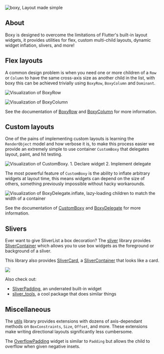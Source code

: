 ![boxy, Layout made simple](https://i.tst.sh/zncIM.png)

## About

Boxy is designed to overcome the limitations of Flutter's built-in layout widgets, it provides utilities for flex,
custom multi-child layouts, dynamic widget inflation, slivers, and more!

## Flex layouts

A common design problem is when you need one or more children of a `Row` or `Column` to have the same cross-axis size
as another child in the list, with boxy this can be achieved trivially using `BoxyRow`, `BoxyColumn` and `Dominant`.

![Visualization of BoxyRow](https://i.tst.sh/WDmbR.png)

![Visualization of BoxyColumn](https://i.tst.sh/FdoiA.png)

See the documentation of [BoxyRow](https://pub.dev/documentation/boxy/latest/flex/BoxyRow-class.html) and
[BoxyColumn](https://pub.dev/documentation/boxy/latest/flex/BoxyColumn-class.html) for more information.

## Custom layouts

One of the pains of implementing custom layouts is learning the `RenderObject` model and how verbose it is, to make this
process easier we provide an extremely simple to use container `CustomBoxy` that delegates layout, paint, and hit
testing.

![Visualization of CustomBoxy. 1. Declare widget 2. Implement delegate](https://i.tst.sh/e0M7b.png)

The most powerful feature of `CustomBoxy` is the ability to inflate arbitrary widgets at layout time, this means widgets
can depend on the size of others, something previously impossible without hacky workarounds.

![Visualization of BoxyDelegate.inflate, lazy-loading children to match the width of a container](https://i.tst.sh/sYQHo.png)

See the documentation of [CustomBoxy](https://pub.dev/documentation/boxy/latest/boxy/CustomBoxy-class.html) and
[BoxyDelegate](https://pub.dev/documentation/boxy/latest/boxy/BoxyDelegate-class.html) for more information.

## Slivers

Ever want to give SliverList a box decoration? The [sliver](https://pub.dev/documentation/boxy/latest/sliver) library
provides [SliverContainer](https://pub.dev/documentation/boxy/latest/slivers/SliverContainer-class.html) which allows
you to use box widgets as the foreground or background of a sliver.

This library also provides [SliverCard](https://pub.dev/documentation/boxy/latest/slivers/SliverCard-class.html), a
[SliverContainer](https://pub.dev/documentation/boxy/latest/slivers/SliverContainer-class.html) that looks like a card.

![](https://i.tst.sh/iiyrk.png)

Also check out:
* [SliverPadding](https://api.flutter.dev/flutter/widgets/SliverPadding-class.html), an underrated built-in widget
* [sliver_tools](https://pub.dev/packages/sliver_tools), a cool package that does similar things

## Miscellaneous

The [utils](https://pub.dev/documentation/boxy/latest/utils/utils-library.html) library provides extensions with dozens
of axis-dependant methods on `BoxConstraints`, `Size`, `Offset`, and more. These extensions make writing directional
layouts significantly less cumbersome.

The [OverflowPadding](https://pub.dev/documentation/boxy/latest/padding/OverflowPadding-class.html) widget is similar to
`Padding` but allows the child to overflow when given negative insets.